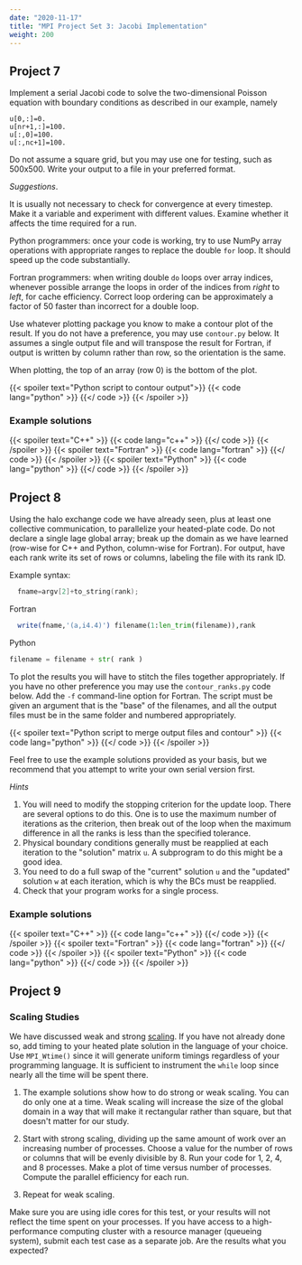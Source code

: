```yaml
---
date: "2020-11-17"
title: "MPI Project Set 3: Jacobi Implementation"
weight: 200
---
```


## Project 7

Implement a serial Jacobi code to solve the two-dimensional Poisson equation with boundary conditions as described in our example, namely

```nohighlight
u[0,:]=0.
u[nr+1,:]=100.
u[:,0]=100.
u[:,nc+1]=100.
```

Do not assume a square grid, but you may use one for testing, such as 500x500. Write your output to a file in your preferred format.

_Suggestions_.  

It is usually not necessary to check for convergence at every timestep. Make it  a variable and experiment with different values.  Examine whether it affects the time required for a run.

Python programmers: once your code is working, try to use NumPy array operations with appropriate ranges to replace the double `for` loop.  It should speed up the code substantially.

Fortran programmers: when writing double `do` loops over array indices, whenever possible arrange the loops in order of the indices from _right_ to _left_, for cache efficiency. Correct loop ordering can be approximately a factor of 50 faster than incorrect for a double loop.

Use whatever plotting package you know to make a contour plot of the result. If you do not have a preference, you may use `contour.py` below. It assumes a single output file and will transpose the result for Fortran, if output is written by column rather than row, so the orientation is the same.

When plotting, the top of an array (row 0) is the bottom of the plot.

{{< spoiler text="Python script to contour output">}}
{{< code lang="python" >}}
[](/content/courses/parallel-computing-introduction/code/contour.py)
{{</ code >}}
{{< /spoiler >}}

### Example solutions

{{< spoiler text="C++" >}}
{{< code lang="c++" >}}
[](/content/courses/parallel-computing-introduction/solns/heatedplate.cxx)
{{</ code >}}
{{< /spoiler >}}
{{< spoiler text="Fortran" >}}
{{< code lang="fortran" >}}
[](/content/courses/parallel-computing-introduction/solns/heatedplate.f90)
{{</ code >}}
{{< /spoiler >}}
{{< spoiler text="Python" >}}
{{< code lang="python" >}}
[](/content/courses/parallel-computing-introduction/solns/heatedplate.py)
{{</ code >}}
{{< /spoiler >}}

## Project 8

Using the halo exchange code we have already seen, plus at least one collective communication, to parallelize your heated-plate code. Do not declare a single lage global array; break up the domain as we have learned (row-wise for C++ and Python, column-wise for Fortran).  For output, have each rank write its set of rows or columns, labeling the file with its rank ID.  

Example syntax:
```c++
  fname=argv[2]+to_string(rank);
```
Fortran
```fortran
  write(fname,'(a,i4.4)') filename(1:len_trim(filename)),rank
```
Python
```python
filename = filename + str( rank )
```  
To plot the results you will have to stitch the files together appropriately. If you have no other preference you may use the `contour_ranks.py` code below. Add the `-f` command-line option for Fortran. The script must be given an argument that is the "base" of the filenames, and all the output files must be in the same folder and numbered appropriately.

{{< spoiler text="Python script to merge output files and contour" >}}
{{< code lang="python" >}}
[](/content/courses/parallel-computing-introduction/code/contour_ranks.py)
{{</ code >}}
{{< /spoiler >}}

Feel free to use the example solutions provided as your basis, but we recommend that you attempt to write your own serial version first.

_Hints_
1. You will need to modify the stopping criterion for the update loop. There are several options to do this. One is to use the maximum number of iterations as the criterion, then break out of the loop when the maximum difference in all the ranks is less than the specified tolerance.
2. Physical boundary conditions generally must be reapplied at each iteration to the "solution" matrix `u`. A subprogram to do this might be a good idea.
3. You need to do a full swap of the "current" solution `u` and the "updated" solution `w` at each iteration, which is why the BCs must be reapplied.
4. Check that your program works for a single process.

### Example solutions

{{< spoiler text="C++" >}}
{{< code lang="c++" >}}
[](/content/courses/parallel-computing-introduction/solns/mpiheatedplate.cxx)
{{</ code >}}
{{< /spoiler >}}
{{< spoiler text="Fortran" >}}
{{< code lang="fortran" >}}
[](/content/courses/parallel-computing-introduction/solns/mpiheatedplate.f90)
{{</ code >}}
{{< /spoiler >}}
{{< spoiler text="Python" >}}
{{< code lang="python" >}}
[](/content/courses/parallel-computing-introduction/solns/mpiheatedplate.py)
{{</ code >}}
{{< /spoiler >}}

## Project 9

### Scaling Studies

We have discussed weak and strong [scaling](performance_analysis.md). If you have not already done so, add timing to your heated plate solution in the language of your choice. Use `MPI_Wtime()` since it will generate uniform timings regardless of your programming language.  It is sufficient to instrument the `while` loop since nearly all the time will be spent there.

1. The example solutions show how to do strong or weak scaling. You can do only one at a time.  Weak scaling will increase the size of the global domain in a way that will make it rectangular rather than square, but that doesn't matter for our study.

2. Start with strong scaling, dividing up the same amount of work over an increasing number of processes.  Choose a value for the number of rows or columns that will be evenly divisible by 8. Run your code for 1, 2, 4, and 8 processes.  Make a plot of time versus number of processes.  Compute the parallel efficiency for each run.

3. Repeat for weak scaling. 

Make sure you are using idle cores for this test, or your results will not reflect the time spent on your processes. If you have access to a high-performance computing cluster with a resource manager (queueing system), submit each test case as a separate job. Are the results what you expected? 
